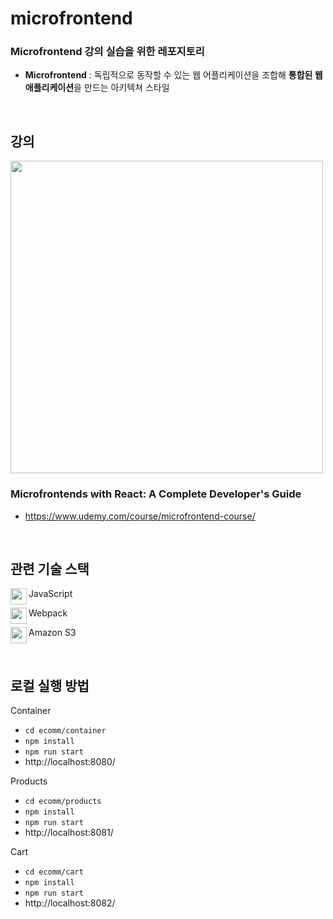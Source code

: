 # microfrontend

### Microfrontend 강의 실습을 위한 레포지토리
- **Microfrontend** : 독립적으로 동작할 수 있는 웹 어플리케이션을 조합해 **통합된 웹 애플리케이션**을 만드는 아키텍쳐 스타일
<br/>

## 강의
<img width="500px" src="https://user-images.githubusercontent.com/23301416/212778674-1f0dd089-d55f-424d-a86a-1827c336b94f.png" />

### Microfrontends with React: A Complete Developer's Guide
- https://www.udemy.com/course/microfrontend-course/

<br/>


## 관련 기술 스택
<img align="left" width="26px" src="https://user-images.githubusercontent.com/23301416/213901201-701163da-e906-4a4c-b088-3a2654f57793.svg"/> JavaScript

<img align="left" width="26px" src="https://user-images.githubusercontent.com/23301416/213901203-6f68b905-eda7-4f83-ad36-692bdd0f5715.svg"/> Webpack

<img align="left" width="26px" src="https://user-images.githubusercontent.com/23301416/213901163-2e78d007-9a31-4ddf-8425-2f366d739ac4.svg"/> Amazon S3

<br/>

## 로컬 실행 방법

Container

- `cd ecomm/container`
- `npm install`
- `npm run start`
- http://localhost:8080/

Products

- `cd ecomm/products`
- `npm install`
- `npm run start`
- http://localhost:8081/

Cart

- `cd ecomm/cart`
- `npm install`
- `npm run start`
- http://localhost:8082/
